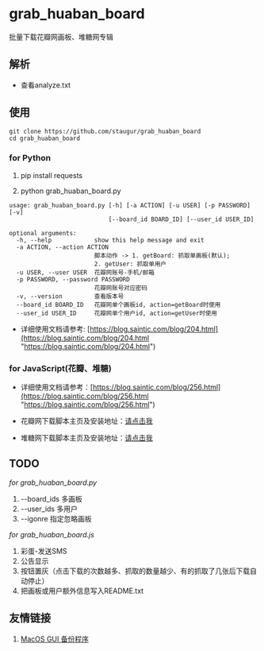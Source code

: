 # grab_huaban_board
批量下载花瓣网画板、堆糖网专辑


## 解析

* 查看analyze.txt


## 使用

```
git clone https://github.com/staugur/grab_huaban_board
cd grab_huaban_board
```

### for Python

1. pip install requests

2. python grab_huaban_board.py

```
usage: grab_huaban_board.py [-h] [-a ACTION] [-u USER] [-p PASSWORD] [-v]
                            [--board_id BOARD_ID] [--user_id USER_ID]

optional arguments:
  -h, --help            show this help message and exit
  -a ACTION, --action ACTION
                        脚本动作 -> 1. getBoard: 抓取单画板(默认);
                        2. getUser: 抓取单用户
  -u USER, --user USER  花瓣网账号-手机/邮箱
  -p PASSWORD, --password PASSWORD
                        花瓣网账号对应密码
  -v, --version         查看版本号
  --board_id BOARD_ID   花瓣网单个画板id, action=getBoard时使用
  --user_id USER_ID     花瓣网单个用户id, action=getUser时使用
```

* 详细使用文档请参考: [https://blog.saintic.com/blog/204.html](https://blog.saintic.com/blog/204.html "https://blog.saintic.com/blog/204.html")


### for JavaScript(花瓣、堆糖)

* 详细使用文档请参考：[https://blog.saintic.com/blog/256.html](https://blog.saintic.com/blog/256.html "https://blog.saintic.com/blog/256.html")

* 花瓣网下载脚本主页及安装地址：[请点击我](https://greasyfork.org/zh-CN/scripts/368427-%E8%8A%B1%E7%93%A3%E7%BD%91%E4%B8%8B%E8%BD%BD "请点击我")

* 堆糖网下载脚本主页及安装地址：[请点击我](https://greasyfork.org/zh-CN/scripts/369842-%E5%A0%86%E7%B3%96%E7%BD%91%E4%B8%8B%E8%BD%BD "请点击我")


## TODO

*for grab_huaban_board.py*

1. --board_ids 多画板
2. --user_ids 多用户
3. --igonre 指定忽略画板

*for grab_huaban_board.js*

1. 彩蛋-发送SMS
2. 公告显示
3. 按钮置灰（点击下载的次数越多、抓取的数量越少、有的抓取了几张后下载自动停止）
4. 把画板或用户额外信息写入README.txt


## 友情链接
1. [MacOS GUI 备份程序](https://github.com/ZhuPeng/grab_huaban_board "MacOS GUI 备份程序")
